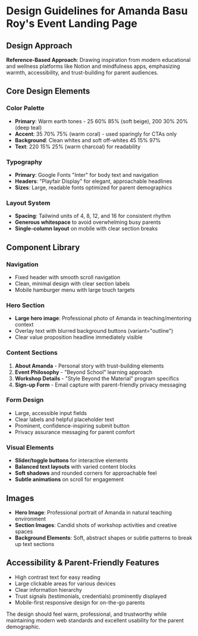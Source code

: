 # Design Guidelines for Amanda Basu Roy's Event Landing Page

## Design Approach
**Reference-Based Approach**: Drawing inspiration from modern educational and wellness platforms like Notion and mindfulness apps, emphasizing warmth, accessibility, and trust-building for parent audiences.

## Core Design Elements

### Color Palette
- **Primary**: Warm earth tones - 25 60% 85% (soft beige), 200 30% 20% (deep teal)
- **Accent**: 35 70% 75% (warm coral) - used sparingly for CTAs only
- **Background**: Clean whites and soft off-whites 45 15% 97%
- **Text**: 220 15% 25% (warm charcoal) for readability

### Typography
- **Primary**: Google Fonts "Inter" for body text and navigation
- **Headers**: "Playfair Display" for elegant, approachable headlines
- **Sizes**: Large, readable fonts optimized for parent demographics

### Layout System
- **Spacing**: Tailwind units of 4, 8, 12, and 16 for consistent rhythm
- **Generous whitespace** to avoid overwhelming busy parents
- **Single-column layout** on mobile with clear section breaks

## Component Library

### Navigation
- Fixed header with smooth scroll navigation
- Clean, minimal design with clear section labels
- Mobile hamburger menu with large touch targets

### Hero Section
- **Large hero image**: Professional photo of Amanda in teaching/mentoring context
- Overlay text with blurred background buttons (variant="outline")
- Clear value proposition headline immediately visible

### Content Sections
1. **About Amanda** - Personal story with trust-building elements
2. **Event Philosophy** - "Beyond School" learning approach
3. **Workshop Details** - "Style Beyond the Material" program specifics
4. **Sign-up Form** - Email capture with parent-friendly privacy messaging

### Form Design
- Large, accessible input fields
- Clear labels and helpful placeholder text
- Prominent, confidence-inspiring submit button
- Privacy assurance messaging for parent comfort

### Visual Elements
- **Slider/toggle buttons** for interactive elements
- **Balanced text layouts** with varied content blocks
- **Soft shadows** and rounded corners for approachable feel
- **Subtle animations** on scroll for engagement

## Images
- **Hero Image**: Professional portrait of Amanda in natural teaching environment
- **Section Images**: Candid shots of workshop activities and creative spaces
- **Background Elements**: Soft, abstract shapes or subtle patterns to break up text sections

## Accessibility & Parent-Friendly Features
- High contrast text for easy reading
- Large clickable areas for various devices
- Clear information hierarchy
- Trust signals (testimonials, credentials) prominently displayed
- Mobile-first responsive design for on-the-go parents

The design should feel warm, professional, and trustworthy while maintaining modern web standards and excellent usability for the parent demographic.
